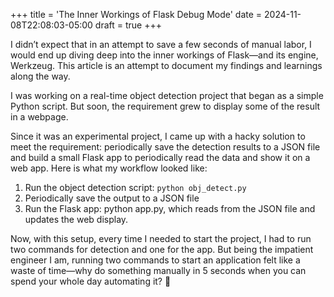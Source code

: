 +++
title = 'The Inner Workings of Flask Debug Mode'
date = 2024-11-08T22:08:03-05:00
draft = true
+++

I didn’t expect that in an attempt to save a few seconds of manual labor, I would end up diving deep into the inner workings of Flask—and its engine, Werkzeug. This article is an attempt to document my findings and learnings along the way.

I was working on a real-time object detection project that began as a simple Python script. But soon, the requirement grew to display some of the result in a webpage.

Since it was an experimental project, I came up with a hacky solution to meet the requirement: periodically save the detection results to a JSON file and build a small Flask app to periodically read the data and show it on a web app. Here is what my workflow looked like:

1. Run the object detection script: `python obj_detect.py`
2. Periodically save the output to a JSON file
3. Run the Flask app: python app.py, which reads from the JSON file and updates the web display.

Now, with this setup, every time I needed to start the project, I had to run two commands for detection and one for the app. But being the impatient engineer I am, running two commands to start an application felt like a waste of time—why do something manually in 5 seconds when you can spend your whole day automating it? 🤷
